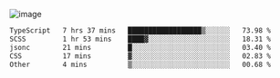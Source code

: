 ![image](https://github-profile-trophy.vercel.app/?username=CMOISDEAD&theme=kimbie_dark&row=1&no-frame=true&margin-w=15&margin-h=15)
<!--START_SECTION:waka-->

```txt
TypeScript   7 hrs 37 mins   ██████████████████▒░░░░░░   73.98 %
SCSS         1 hr 53 mins    ████▓░░░░░░░░░░░░░░░░░░░░   18.31 %
jsonc        21 mins         █░░░░░░░░░░░░░░░░░░░░░░░░   03.40 %
CSS          17 mins         ▓░░░░░░░░░░░░░░░░░░░░░░░░   02.83 %
Other        4 mins          ▒░░░░░░░░░░░░░░░░░░░░░░░░   00.68 %
```

<!--END_SECTION:waka--> 
